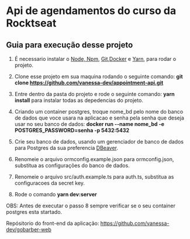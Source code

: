 # Api de agendamentos do curso da Rocktseat

## Guia para execução desse projeto
1. É necessario instalar o [Node, Npm](https://nodejs.org/en/), [Git](https://git-scm.com/),[Docker](https://docs.docker.com/engine/install/) e [Yarn](https://classic.yarnpkg.com/en/docs/install/#debian-stable), para rodar o projeto.

2. Clone esse projeto em sua maquina rodando o seguinte comando: **git clone https://github.com/vanessa-dev/appointment-api.git**

3. Entre dentro da pasta do projeto e rode  o seguinte comando: **yarn install** para instalar todas as depedencias do projeto.

4. Criando um container postgres, troque nome_bd pelo nome do banco de dados que voce usara na aplicacao e senha pela senha que deseja usar no seu banco de dados: **docker run --name nome_bd -e POSTGRES_PASSWORD=senha -p 5432:5432**

5. Crie seu banco de dados, usando um gerenciador de banco de dados para Postgres da sua preferencia [DBeaver](https://dbeaver.io/).

6. Renomeie o arquivo ormconfig.example.json para ormconfig.json, substitua as configurações do banco de dados.

7. Renomeie o arquivo src/auth.example.ts para auth.ts, substitua  as configuracoes da secret key.

8. Rode o comando **yarn dev:server**

OBS: Antes de executar o passo 8 sempre verificar se o seu container postgres esta startado.

Repósitorio do front-end da aplicação: https://github.com/vanessa-dev/gobarber-web

